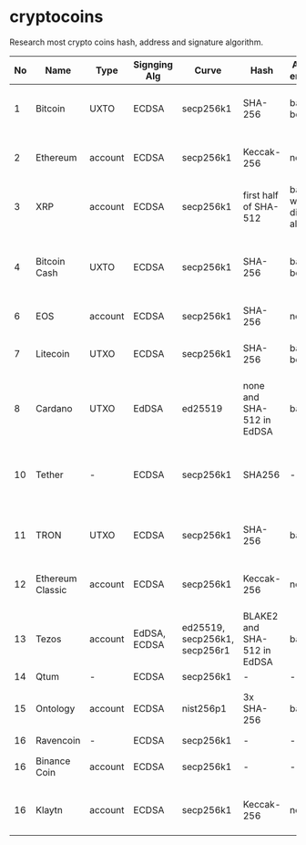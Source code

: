 # cryptocoins  

Research most crypto coins hash, address and signature algorithm.  

| No | Name | Type | Signging Alg | Curve | Hash | Address encoding | Address hash | ref. |
|-----|---------------|-----------------|-----------------------|---------------------------------|-----------------------------|------------------------------|----------------------------|----------------------------------------------------------------------------------------------------------|
| 1 | Bitcoin | UXTO | ECDSA | secp256k1 | SHA-256 | base58, bech32 | SHA-256, RIPEMD-160 |  |
| 2 | Ethereum | account | ECDSA | secp256k1 | Keccak-256 | none | last 20B of Keccak-256 |  |
| 3 | XRP | account | ECDSA | secp256k1 | first half of SHA-512 | base58 with different alphabet | SHA-256, RIPEMD-160 |  |
| 4 | Bitcoin Cash | UXTO | ECDSA | secp256k1 | SHA-256 | base58, bech32 | SHA-256, RIPEMD-160 | almost same as Bitcoin, except address format |
| 6 | EOS | account | ECDSA | secp256k1 | SHA-256 | none | none |  |
| 7 | Litecoin | UTXO | ECDSA | secp256k1 | SHA-256 | base58, bech32 | SHA-256, RIPEMD-160 |  |
| 8 | Cardano | UTXO | EdDSA | ed25519 | none and SHA-512 in EdDSA | base58 | none |  |
| 10 | Tether | - | ECDSA | secp256k1 | SHA256 | - | - | Bitcoin Omni layer / Ethereum ERC-20 token |
| 11 | TRON | UTXO | ECDSA | secp256k1 | SHA-256 | base58 | last 20B of Keccak-256 |  |
| 12 | Ethereum Classic | account | ECDSA | secp256k1 | Keccak-256 | none | last 20B of Keccak-256 | Same as Ethereum |
| 13 | Tezos | account | EdDSA, ECDSA | ed25519, secp256k1, secp256r1 | BLAKE2 and SHA-512 in EdDSA | base58 | BLAKE2 |  |
| 14 | Qtum | - | ECDSA | secp256k1 | - | - | - |  |
| 15 | Ontology | account | ECDSA | nist256p1 | 3x SHA-256 | base58 | SHA-256, RIPEMD-160 |  |
| 16 | Ravencoin | - | ECDSA | secp256k1 | - | - | - |  |
| 16 | Binance Coin | account | ECDSA | secp256k1 | - | - | - | Ethereum ERC-20 token |
| 16 | Klaytn | account | ECDSA | secp256k1 | Keccak-256 | none | last 20B of Keccak-256 |  |
